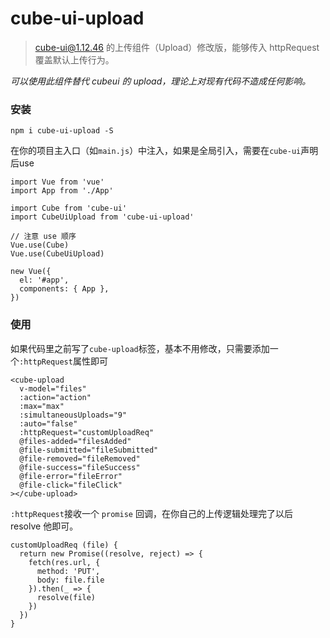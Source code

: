 # cube-ui-upload

> cube-ui@1.12.46 的上传组件（Upload）修改版，能够传入 httpRequest 覆盖默认上传行为。

*可以使用此组件替代 cubeui 的 upload，理论上对现有代码不造成任何影响。*

### 安装
```
npm i cube-ui-upload -S
```
在你的项目主入口（如`main.js`）中注入，如果是全局引入，需要在`cube-ui`声明后use
```
import Vue from 'vue'
import App from './App'

import Cube from 'cube-ui'
import CubeUiUpload from 'cube-ui-upload'

// 注意 use 顺序
Vue.use(Cube)
Vue.use(CubeUiUpload)

new Vue({
  el: '#app',
  components: { App },
})
```
### 使用
如果代码里之前写了`cube-upload`标签，基本不用修改，只需要添加一个`:httpRequest`属性即可
```
<cube-upload
  v-model="files"
  :action="action"
  :max="max"
  :simultaneousUploads="9"
  :auto="false"
  :httpRequest="customUploadReq"
  @files-added="filesAdded"
  @file-submitted="fileSubmitted"
  @file-removed="fileRemoved"
  @file-success="fileSuccess"
  @file-error="fileError"
  @file-click="fileClick"
></cube-upload>
```
`:httpRequest`接收一个 `promise` 回调，在你自己的上传逻辑处理完了以后 resolve 他即可。
```
customUploadReq (file) {
  return new Promise((resolve, reject) => {
    fetch(res.url, {
      method: 'PUT',
      body: file.file
    }).then(_ => {
      resolve(file)
    })
  })
}
```